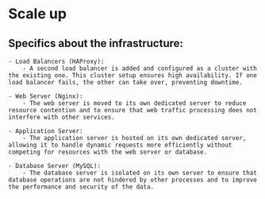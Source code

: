 # Scale up

## Specifics about the infrastructure:

    - Load Balancers (HAProxy):
        - A second load balancer is added and configured as a cluster with the existing one. This cluster setup ensures high availability. If one load balancer fails, the other can take over, preventing downtime.

    - Web Server (Nginx):
        - The web server is moved to its own dedicated server to reduce resource contention and to ensure that web traffic processing does not interfere with other services.

    - Application Server:
        - The application server is hosted on its own dedicated server, allowing it to handle dynamic requests more efficiently without competing for resources with the web server or database.

    - Database Server (MySQL):
        - The database server is isolated on its own server to ensure that database operations are not hindered by other processes and to improve the performance and security of the data.
